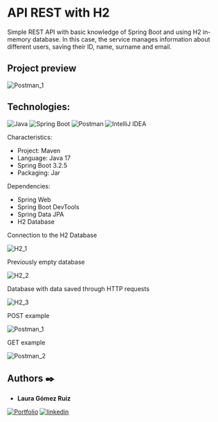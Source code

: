 # API REST with H2
Simple REST API with basic knowledge of Spring Boot and using H2 in-memory database. In this case, the service manages information about different users, saving their ID, name, surname and email.

## Project preview
![Postman_1](https://github.com/lgomezruiz/api-rest-h2/assets/97950503/0e91a791-2945-42fc-96fc-db07c04270e3)

## Technologies:

![Java](https://img.shields.io/badge/Java-007396?style=for-the-badge&logoColor=white)
![Spring Boot](https://img.shields.io/badge/Spring%20Boot-6DB33F?style=for-the-badge&logo=springboot&logoColor=white)
![Postman](https://img.shields.io/badge/Postman-FF6C37?style=for-the-badge&logo=postman&logoColor=white)
![IntelliJ IDEA](https://img.shields.io/badge/IntelliJ%20Idea-808080?style=for-the-badge&logo=intellijidea&logoColor=white)

Characteristics:
- Project: Maven
- Language: Java 17
- Spring Boot 3.2.5
- Packaging: Jar

Dependencies:
- Spring Web
- Spring Boot DevTools
- Spring Data JPA
- H2 Database

Connection to the H2 Database

![H2_1](https://github.com/lgomezruiz/api-rest-h2/assets/97950503/0a2349c0-b52e-4cd8-9884-3c3754ede59a)

Previously empty database

![H2_2](https://github.com/lgomezruiz/api-rest-h2/assets/97950503/3ffdf109-3bd3-4036-90f1-1a87096b217d)

Database with data saved through HTTP requests

![H2_3](https://github.com/lgomezruiz/api-rest-h2/assets/97950503/a12be6f9-50b8-4d46-83b4-2222ab29e1aa)

POST example

![Postman_1](https://github.com/lgomezruiz/api-rest-h2/assets/97950503/7dfaf200-eb87-4fc2-a7a3-b3d206477922)

GET example

![Postman_2](https://github.com/lgomezruiz/api-rest-h2/assets/97950503/2c2b0938-3da2-41a2-b6d0-a1ecb34b9f8f)

## Authors ✒️

- **Laura Gómez Ruiz**

[![Portfolio](https://img.shields.io/badge/Portfolio-CEE7FF?style=for-the-badge&labelColor=black&link=https%3A%2F%2Flauragomezruiz.netlify.app%2F)](https://lauragomezruiz.netlify.app/)
[![linkedin](https://img.shields.io/badge/LinkedIn-0A66C2?style=for-the-badge&logo=linkedin&logoColor=white)](https://www.linkedin.com/in/lgomezruiz/)
